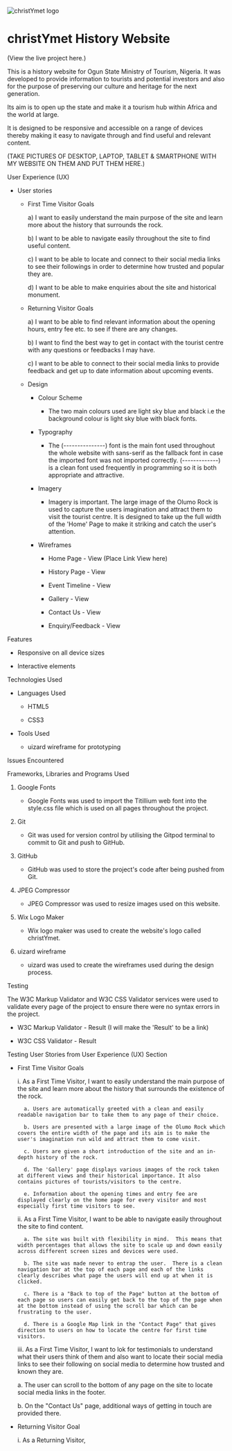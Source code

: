 ![christYmet logo](Users/ChristianaTemiola/Desktop/CodeInstituteProject1-OlumoRock/images/myWebsiteLogo.jpg)

# christYmet History Website

(View the live project here.)

This is a history website for Ogun State Ministry of Tourism, Nigeria. It was developed to provide information to tourists and potential investors and also for the purpose of preserving our culture and heritage for the next generation.

Its aim is to open up the state and make it a tourism hub within Africa and the world at large.

It is designed to be responsive and accessible on a range of devices thereby making it easy to navigate through and find useful and relevant content.

(TAKE PICTURES OF DESKTOP, LAPTOP, TABLET & SMARTPHONE WITH MY WEBSITE ON THEM AND PUT THEM HERE.)

User Experience (UX)

* User stories

    * First Time Visitor Goals

        a) I want to easily understand the main purpose of the site and learn more about the history that surrounds the rock.

        b) I want to be able to navigate easily throughout the site to find useful content.

        c) I want to be able to locate and connect to their social media links to see their followings in order to determine how trusted and popular they are.

        d) I want to be able to make enquiries about the site and historical monument.

    * Returning Visitor Goals

        a) I want to be able to find relevant information about the opening hours, entry fee etc. to see if there are any changes.

        b) I want to find the best way to get in contact with the tourist centre with any questions or feedbacks I may have.

        c) I want to be able to connect to their social media links to provide feedback and get up to date information about upcoming events.

    * Design

        * Colour Scheme

            * The two main colours used are light sky blue and black i.e the background colour is light sky blue with black fonts.

        *  Typography

            * The (---------------) font is the main font used throughout the whole website with sans-serif as the fallback font in case the imported font was not imported correctly. (-------------) is a clean font used frequently in programming so it is both appropriate and attractive.

        * Imagery

            * Imagery is important. The large image of the Olumo Rock is used  to capture the users imagination and attract them to visit the tourist centre.  It is designed to take up the full width of the 'Home' Page to make it striking and catch the user's attention.

        * Wireframes

            * Home Page - View (Place Link View here)

            * History Page - View

            * Event Timeline - View

            * Gallery - View

            * Contact Us - View

            * Enquiry/Feedback - View

Features

* Responsive on all device sizes

* Interactive elements

Technologies Used

* Languages Used

    * HTML5

    * CSS3

* Tools Used

    * uizard wireframe for prototyping

Issues Encountered






Frameworks, Libraries and Programs Used

1. Google Fonts

    * Google Fonts was used to import the Titillium web font into the style.css file which is used on all pages throughout the project.

2. Git

    * Git was used for version control by utilising the Gitpod terminal to commit to Git and push to GitHub.

3. GitHub

    * GitHub was used to store the project's code after being pushed from Git.

4. JPEG Compressor

    * JPEG Compressor was used to resize images used on this website.

5. Wix Logo Maker

    * Wix logo maker was used to create the website's logo called christYmet.

6. uizard wireframe

    * uizard was used to create the wireframes used during the design process.

Testing

The W3C Markup Validator and W3C CSS Validator services were used to validate every page of the project to ensure there were no syntax errors in the project.

*  W3C Markup Validator - Result (I will make the 'Result' to be a link)

* W3C CSS Validator - Result

Testing User Stories from User Experience (UX) Section

* First Time Visitor Goals

    i. As a First Time Visitor, I want to easily understand the main purpose of the site and learn more about the history that surrounds the existence of the rock.

        a. Users are automatically greeted with a clean and easily readable navigation bar to take them to any page of their choice.

        b. Users are presented with a large image of the Olumo Rock which covers the entire width of the page and its aim is to make the user's imagination run wild and attract them to come visit.

        c. Users are given a short introduction of the site and an in-depth history of the rock.

        d. The 'Gallery' page displays various images of the rock taken at different views and their historical importance. It also contains pictures of tourists/visitors to the centre.

        e. Information about the opening times and entry fee are displayed clearly on the home page for every visitor and most especially first time visitors to see.

    ii. As a First Time Visitor, I want to be able to navigate easily throughout the site to find content.

        a. The site was built with flexibility in mind.  This means that width percentages that allows the site to scale up and down easily across different screen sizes and devices were used.

        b. The site was made never to entrap the user.  There is a clean navigation bar at the top of each page and each of the links clearly describes what page the users will end up at when it is clicked.

        c. There is a "Back to top of the Page" button at the bottom of each page so users can easily get back to the top of the page when at the bottom instead of using the scroll bar which can be frustrating to the user.

        d. There is a Google Map link in the "Contact Page" that gives direction to users on how to locate the centre for first time visitors.

    iii. As a First Time Visitor, I want to lok for testimonials to understand what their users think of them and also want to locate their social media links to see their following on social media to determine how trusted and known they are.

    a. The user can scroll to the bottom of any page on the site to locate social media links in the footer.

    b. On the "Contact Us" page, additional ways of getting in touch are provided there. 

* Returning Visitor Goal  

    i. As a Returning Visitor,

        











